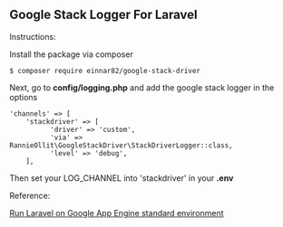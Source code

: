 ## Google Stack Logger For Laravel

Instructions:

Install the package via composer 

    $ composer require einnar82/google-stack-driver

Next, go to **config/logging.php** and add the google stack logger in the options

    'channels' => [
        'stackdriver' => [       
              'driver' => 'custom',        
              'via' => RannieOllit\GoogleStackDriver\StackDriverLogger::class,        
              'level' => 'debug',    
        ],

Then set your LOG_CHANNEL into 'stackdriver' in your **.env**

Reference:

[Run Laravel on Google App Engine standard environment](https://cloud.google.com/community/tutorials/run-laravel-on-appengine-standard)

